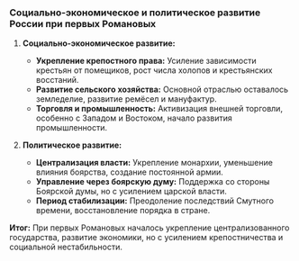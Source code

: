### Социально-экономическое и политическое развитие России при первых Романовых

1. **Социально-экономическое развитие:**
    
	- **Укрепление крепостного права:** Усиление зависимости крестьян от помещиков, рост числа холопов и крестьянских восстаний.
    - **Развитие сельского хозяйства:** Основной отраслью оставалось земледелие, развитие ремёсел и мануфактур.
    - **Торговля и промышленность:** Активизация внешней торговли, особенно с Западом и Востоком, начало развития промышленности.
2. **Политическое развитие:**
    
	- **Централизация власти:** Укрепление монархии, уменьшение влияния боярства, создание постоянной армии.
    - **Управление через боярскую думу:** Поддержка со стороны Боярской думы, но с усилением царской власти.
    - **Период стабилизации:** Преодоление последствий Смутного времени, восстановление порядка в стране.

**Итог:** При первых Романовых началось укрепление централизованного государства, развитие экономики, но с усилением крепостничества и социальной нестабильности.